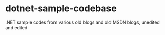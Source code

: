 # dotnet-sample-codebase
.NET sample codes from various old blogs and old MSDN blogs, unedited and edited
